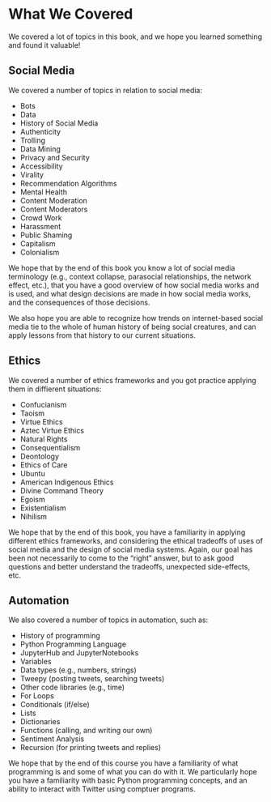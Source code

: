 # What We Covered

We covered a lot of topics in this book, and we hope you learned something and found it valuable!

## Social Media

We covered a number of topics in relation to social media:
- Bots
- Data
- History of Social Media
- Authenticity
- Trolling
- Data Mining
- Privacy and Security
- Accessibility
- Virality
- Recommendation Algorithms
- Mental Health
- Content Moderation
- Content Moderators
- Crowd Work
- Harassment
- Public Shaming
- Capitalism
- Colonialism

We hope that by the end of this book you know a lot of social media terminology (e.g., context collapse, parasocial relationships, the network effect, etc.), that you have a good overview of how social media works and is used, and what design decisions are made in how social media works, and the consequences of those decisions.

We also hope you are able to recognize how trends on internet-based social media tie to the whole of human history of being social creatures, and can apply lessons from that history to our current situations.


## Ethics
We covered a number of ethics frameworks and you got practice applying them in diffierent situations:
- Confucianism
- Taoism
- Virtue Ethics
- Aztec Virtue Ethics
- Natural Rights
- Consequentialism
- Deontology
- Ethics of Care
- Ubuntu
- American Indigenous Ethics
- Divine Command Theory
- Egoism
- Existentialism
- Nihilism


We hope that by the end of this book, you have a familiarity in applying different ethics frameworks, and considering the ethical tradeoffs of uses of social media and the design of social media systems. Again, our goal has been not necessarily to come to the “right” answer, but to ask good questions and better understand the tradeoffs, unexpected side-effects, etc.


## Automation
We also covered a number of topics in automation, such as:
- History of programming
- Python Programming Language
- JupyterHub and JupyterNotebooks
- Variables
- Data types (e.g., numbers, strings)
- Tweepy (posting tweets, searching tweets)
- Other code libraries (e.g., time)
- For Loops
- Conditionals (if/else)
- Lists
- Dictionaries
- Functions (calling, and writing our own)
- Sentiment Analysis
- Recursion (for printing tweets and replies)

We hope that by the end of this course you have a familiarity of what programming is and some of what you can do with it. We particularly hope you have a familiarity with basic Python programming concepts, and an ability to interact with Twitter using comptuer programs.
